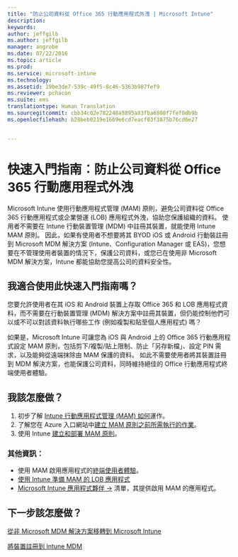 ```yaml
---
title: "防止公司資料從 Office 365 行動應用程式外洩 | Microsoft Intune"
description: 
keywords: 
author: jeffgilb
ms.author: jeffgilb
manager: angrobe
ms.date: 07/22/2016
ms.topic: article
ms.prod: 
ms.service: microsoft-intune
ms.technology: 
ms.assetid: 19be3de7-539c-49f5-8c46-5363b987fef9
ms.reviewer: pchacon
ms.suite: ems
translationtype: Human Translation
ms.sourcegitcommit: cbb34c02e782248a5895a83fba6808f7fef0db9b
ms.openlocfilehash: b28beb0219e1669e6cd7eacf03f3875b76cd6e27


---
```


# 快速入門指南︰防止公司資料從 Office 365 行動應用程式外洩
Microsoft Intune 使用行動應用程式管理 (MAM) 原則，避免公司資料從 Office 365 行動應用程式或企業營運 (LOB) 應用程式外洩，協助您保護組織的資料。 使用者不需要在 Intune 行動裝置管理 (MDM) 中註冊其裝置，就能使用 Intune MAM 原則。 因此，如果有使用者不想要將其 BYOD iOS 或 Android 行動裝註冊到 Microsoft MDM 解決方案 (Intune、Configuration Manager 或 EAS)，您想要在不管理使用者裝置的情況下，保護公司資料，或您已在使用非 Microsoft MDM 解決方案，Intune 都能協助您提高公司的資料安全性。   

## 我適合使用此快速入門指南嗎？
您要允許使用者在其 iOS 和 Android 裝置上存取 Office 365 和 LOB 應用程式資料，而不需要在行動裝置管理 (MDM) 解決方案中註冊其裝置，但仍能控制他們可以或不可以對該資料執行哪些工作 (例如複製和貼至個人應用程式) 嗎？

如果是，Microsoft Intune 可讓您為 iOS 與 Android 上的 Office 365 行動應用程式設定 MAM 原則，包括剪下/複製/貼上限制、防止「另存新檔」、設定 PIN 需求，以及能夠從遠端抹除由 MAM 保護的資料。  如此不需要使用者將其裝置註冊到 MDM 解決方案，也能保護公司資料，同時維持絕佳的 Office 行動應用程式終端使用者體驗。

## 我該怎麼做？
1.  初步了解 [Intune 行動應用程式管理 (MAM) 如何](/intune/deploy-use/protect-app-data-using-mobile-app-management-policies-with-microsoft-intune)運作。
2.  了解您在 Azure 入口網站中[建立 MAM 原則之前所需執行的作業](/intune/deploy-use/get-ready-to-configure-mobile-app-management-policies-with-microsoft-intune)。
3.  使用 Intune [建立和部署 MAM 原則](/intune/deploy-use/create-and-deploy-mobile-app-management-policies-with-microsoft-intune)。

### 其他資訊：
- 使用 MAM 啟用應用程式的[終端使用者體驗](/intune/deploy-use/end-user-experience-for-mam-enabled-apps-with-microsoft-intune)。
- [使用 Intune 準備 MAM 的 LOB 應用程式](/intune/deploy-use/decide-how-to-prepare-apps-for-mobile-application-management-with-microsoft-intune)
- <a href="https://www.microsoft.com/en-us/cloud-platform/microsoft-intune-partners" target="_blank"> Microsoft Intune 應用程式夥伴 &rarr;</a> 清單，其提供啟用 MAM 的應用程式。

## 下一步該怎麼做？
[從非 Microsoft MDM 解決方案移轉到 Microsoft Intune](/intune/deploy-use/migrate-to-intune)

[將裝置註冊到 Intune MDM](/intune/deploy-use/enroll-devices-in-microsoft-intune)



<!--HONumber=Oct16_HO3-->


